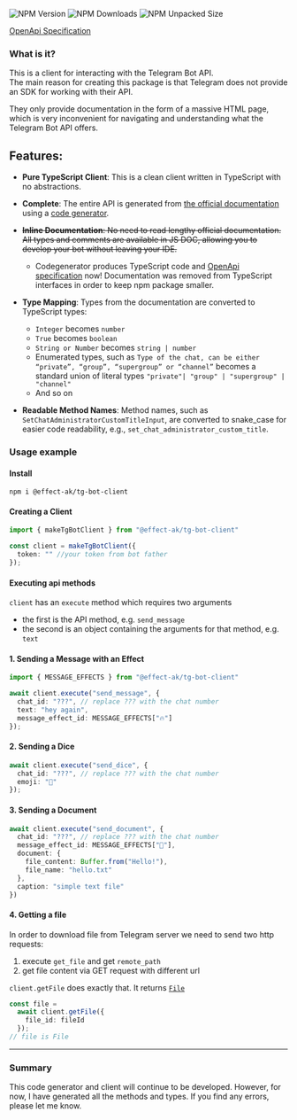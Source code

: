 ![NPM Version](https://img.shields.io/npm/v/%40effect-ak%2Ftg-bot-client)
![NPM Downloads](https://img.shields.io/npm/dw/%40effect-ak%2Ftg-bot-client)
![NPM Unpacked Size](https://img.shields.io/npm/unpacked-size/%40effect-ak%2Ftg-bot-client)



[OpenApi Specification](https://effect-ak.github.io/telegram-bot-api/)

### What is it? 

This is a client for interacting with the Telegram Bot API.  
The main reason for creating this package is that Telegram does not provide an SDK for working with their API.

They only provide documentation in the form of a massive HTML page, which is very inconvenient for navigating and understanding what the Telegram Bot API offers.

## Features:
- **Pure TypeScript Client**: This is a clean client written in TypeScript with no abstractions.
- **Complete**: The entire API is generated from [the official documentation](https://core.telegram.org/bots/api) using a [code generator](./codegen/main.ts).
- ~~**Inline Documentation**: No need to read lengthy official documentation. All types and comments are available in JS DOC, allowing you to develop your bot without leaving your IDE.~~
  - Codegenerator produces TypeScript code and [OpenApi specification](./openapi/openapi.yaml) now! Documentation was removed from TypeScript interfaces in order to keep npm package smaller.

- **Type Mapping**: Types from the documentation are converted to TypeScript types:
  - `Integer` becomes `number`
  - `True` becomes `boolean`
  - `String or Number` becomes `string | number`
  - Enumerated types, such as `Type of the chat, can be either “private”, “group”, “supergroup” or “channel”` becomes a standard union of literal types `"private"| "group" | "supergroup" | "channel"`
  - And so on
- **Readable Method Names**: Method names, such as `SetChatAdministratorCustomTitleInput`, are converted to snake_case for easier code readability, e.g., `set_chat_administrator_custom_title`.

### Usage example

#### Install

`npm i @effect-ak/tg-bot-client`

#### Creating a Client

```typescript
import { makeTgBotClient } from "@effect-ak/tg-bot-client"

const client = makeTgBotClient({
  token: "" //your token from bot father
});
```

#### Executing api methods

`client` has an `execute` method which requires two arguments

- the first is the API method, e.g. `send_message`
- the second is an object containing the arguments for that method, e.g. `text`

#### 1. Sending a Message with an Effect

```typescript
import { MESSAGE_EFFECTS } from "@effect-ak/tg-bot-client"

await client.execute("send_message", {
  chat_id: "???", // replace ??? with the chat number
  text: "hey again",
  message_effect_id: MESSAGE_EFFECTS["🔥"]
});
```

#### 2. Sending a Dice

```typescript
await client.execute("send_dice", {
  chat_id: "???", // replace ??? with the chat number
  emoji: "🎲"
});
```

#### 3. Sending a Document

```typescript
await client.execute("send_document", {
  chat_id: "???", // replace ??? with the chat number
  message_effect_id: MESSAGE_EFFECTS["🎉"],
  document: {
    file_content: Buffer.from("Hello!"),
    file_name: "hello.txt"
  },
  caption: "simple text file"
})
```


#### 4. Getting a file

In order to download file from Telegram server we need to send two http requests:
1. execute `get_file` and get `remote_path`
2. get file content via GET request with different url

`client.getFile` does exactly that. It returns [`File`](https://developer.mozilla.org/en-US/docs/Web/API/File)

```typescript
const file = 
  await client.getFile({ 
    file_id: fileId
  });
// file is File
```

---

### Summary

This code generator and client will continue to be developed. However, for now, I have generated all the methods and types. If you find any errors, please let me know.

